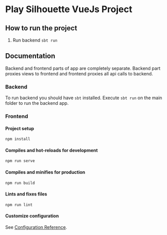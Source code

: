 Play Silhouette VueJs Project
=====================================

## How to run the project

1. Run backend 
`sbt run`

## Documentation
Backend and frontend parts of app are completely separate. Backend part proxies views to frontend and frontend proxies all
api calls to backend.   

### Backend
To run backend you should have `sbt` installed. Execute `sbt run` on the main folder to run the backend app.

### Frontend

#### Project setup
```
npm install
```

#### Compiles and hot-reloads for development
```
npm run serve
```

#### Compiles and minifies for production
```
npm run build
```

#### Lints and fixes files
```
npm run lint
```

#### Customize configuration
See [Configuration Reference](https://cli.vuejs.org/config/).
